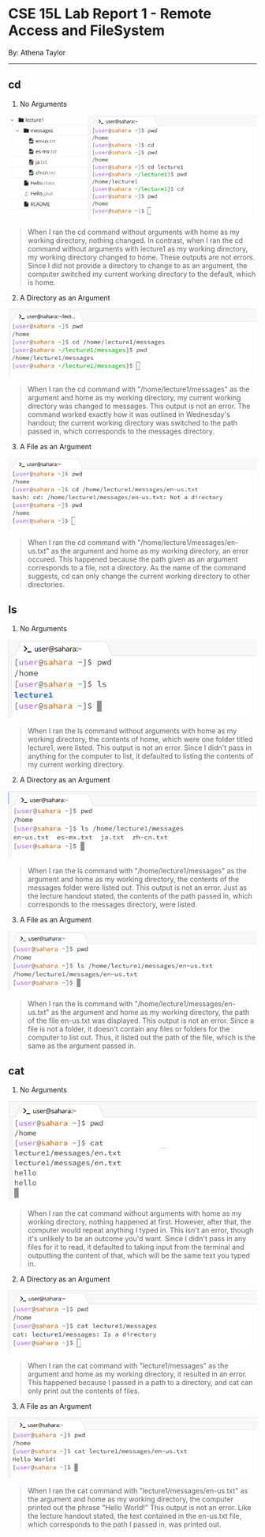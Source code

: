 
# CSE 15L Lab Report 1 - Remote Access and FileSystem
By: Athena Taylor

***

## cd
1. No Arguments
   
![Image](cd1.png)
  
>When I ran the cd command without arguments with home as my working directory, nothing changed. In contrast, when I ran the cd command without arguments with lecture1 as my working directory, my working directory changed to home. These outputs are not errors. Since I did not provide a directory to change to as an argument, the computer switched my current working directory to the default, which is home.

2. A Directory as an Argument

![Image](cd2.png)

>When I ran the cd command with "/home/lecture1/messages" as the argument and home as my working directory, my current working directory was changed to messages. This  output is not an error. The command worked exactly how it was outlined in Wednesday's handout; the current working directory was switched to the path passed in, which corresponds to the messages directory.

3. A File as an Argument

![Image](cd3.png)

>When I ran the cd command with "/home/lecture1/messages/en-us.txt" as the argument and home as my working directory, an error occured. This happened because the path given as an argument corresponds to a file, not a directory. As the name of the command suggests, cd can only change the current working directory to other directories.


## ls
1. No Arguments

![Image](ls1.png)

>When I ran the ls command without arguments with home as my working directory, the contents of home, which were one folder titled lecture1, were listed. This output is not an error. Since I didn't pass in anything for the computer to list, it defaulted to listing the contents of my current working directory.

2. A Directory as an Argument

![Image](ls2.png)

>When I ran the ls command with "/home/lecture1/messages" as the argument and home as my working directory, the contents of the messages folder were listed out. This output is not an error. Just as the lecture handout stated, the contents of the path passed in, which corresponds to the messages directory, were listed.

3. A File as an Argument

![Image](ls3.png)

>When I ran the ls command with "/home/lecture1/messages/en-us.txt" as the argument and home as my working directory, the path of the file en-us.txt was displayed. This output is not an error. Since a file is not a folder, it doesn't contain any files or folders for the computer to list out. Thus, it listed out the path of the file, which is the same as the argument passed in.

## cat
1. No Arguments

![Image](cat1.png)

>When I ran the cat command without arguments with home as my working directory, nothing happened at first. However, after that, the computer would repeat anything I typed in. This isn't an error, though it's unlikely to be an outcome you'd want. Since I didn't pass in any files for it to read, it defaulted to taking input from the terminal and outputting the content of that, which will be the same text you typed in.

2. A Directory as an Argument

![Image](cat2.png)

>When I ran the cat command with "lecture1/messages" as the argument and home as my working directory, it resulted in an error. This happened because I passed in a path to a directory, and cat can only print out the contents of files.

3. A File as an Argument

![Image](cat3.png)

>When I ran the cat command with "lecture1/messages/en-us.txt" as the argument and home as my working directory, the computer printed out the phrase "Hello World!" This output is not an error. Like the lecture handout stated, the text contained in the en-us.txt file, which corresponds to the path I passed in, was printed out.
